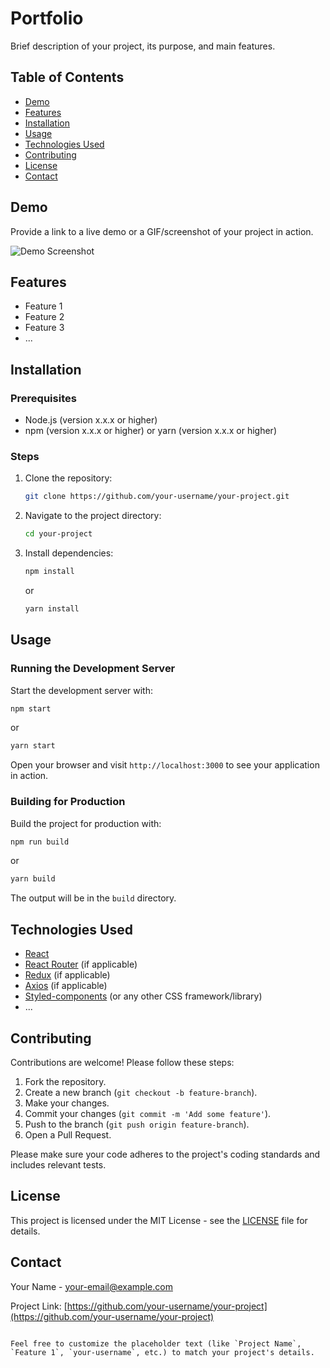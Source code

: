 
# Portfolio

Brief description of your project, its purpose, and main features.

## Table of Contents

- [Demo](#demo)
- [Features](#features)
- [Installation](#installation)
- [Usage](#usage)
- [Technologies Used](#technologies-used)
- [Contributing](#contributing)
- [License](#license)
- [Contact](#contact)

## Demo

Provide a link to a live demo or a GIF/screenshot of your project in action.

![Demo Screenshot](path/to/screenshot.png)

## Features

- Feature 1
- Feature 2
- Feature 3
- ...

## Installation

### Prerequisites

- Node.js (version x.x.x or higher)
- npm (version x.x.x or higher) or yarn (version x.x.x or higher)

### Steps

1. Clone the repository:
   ```bash
   git clone https://github.com/your-username/your-project.git
   ```
2. Navigate to the project directory:
   ```bash
   cd your-project
   ```
3. Install dependencies:
   ```bash
   npm install
   ```
   or
   ```bash
   yarn install
   ```

## Usage

### Running the Development Server

Start the development server with:
```bash
npm start
```
or
```bash
yarn start
```
Open your browser and visit `http://localhost:3000` to see your application in action.

### Building for Production

Build the project for production with:
```bash
npm run build
```
or
```bash
yarn build
```
The output will be in the `build` directory.

## Technologies Used

- [React](https://reactjs.org/)
- [React Router](https://reactrouter.com/) (if applicable)
- [Redux](https://redux.js.org/) (if applicable)
- [Axios](https://axios-http.com/) (if applicable)
- [Styled-components](https://styled-components.com/) (or any other CSS framework/library)
- ...

## Contributing

Contributions are welcome! Please follow these steps:

1. Fork the repository.
2. Create a new branch (`git checkout -b feature-branch`).
3. Make your changes.
4. Commit your changes (`git commit -m 'Add some feature'`).
5. Push to the branch (`git push origin feature-branch`).
6. Open a Pull Request.

Please make sure your code adheres to the project's coding standards and includes relevant tests.

## License

This project is licensed under the MIT License - see the [LICENSE](LICENSE) file for details.

## Contact

Your Name - [your-email@example.com](mailto:your-email@example.com)

Project Link: [https://github.com/your-username/your-project](https://github.com/your-username/your-project)
```

Feel free to customize the placeholder text (like `Project Name`, `Feature 1`, `your-username`, etc.) to match your project's details.
